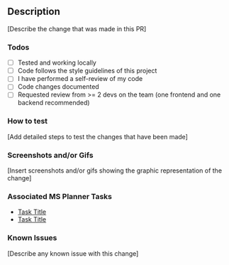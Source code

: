 ## Description

[Describe the change that was made in this PR]

### Todos

- [ ] Tested and working locally
- [ ] Code follows the style guidelines of this project
- [ ] I have performed a self-review of my code
- [ ] Code changes documented
- [ ] Requested review from >= 2 devs on the team (one frontend and one backend recommended)

### How to test

[Add detailed steps to test the changes that have been made]

### Screenshots and/or Gifs

[Insert screenshots and/or gifs showing the graphic representation of the change]

### Associated MS Planner Tasks

- [Task Title](http://ms_planner_task_link.com)
- [Task Title](http://ms_planner_task_link.com)

### Known Issues

[Describe any known issue with this change]
